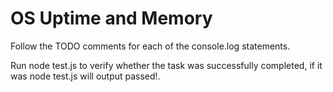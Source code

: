 # OS Uptime and Memory

Follow the TODO comments for each of the console.log statements.

Run node test.js to verify whether the task was successfully completed, if it was node test.js will output passed!.
